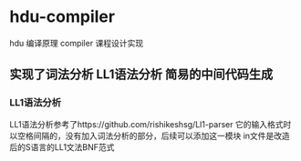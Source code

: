 # hdu-compiler
hdu 编译原理 compiler 课程设计实现
## 实现了词法分析 LL1语法分析 简易的中间代码生成

### LL1语法分析
LL1语法分析参考了https://github.com/rishikeshsg/Ll1-parser
它的输入格式时以空格间隔的，没有加入词法分析的部分，后续可以添加这一模块
in文件是改造后的S语言的LL1文法BNF范式

